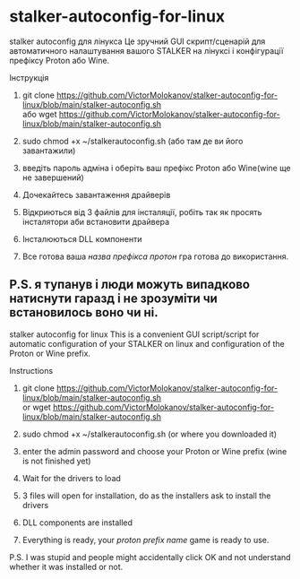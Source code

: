 # stalker-autoconfig-for-linux
stalker autoconfig для лінукса
Це зручний GUI скрипт/сценарій для автоматичного налаштування вашого STALKER на лінуксі і конфігурації префіксу Proton або Wine.
  
Інструкція
1. git clone https://github.com/VictorMolokanov/stalker-autoconfig-for-linux/blob/main/stalker-autoconfig.sh  
   або wget https://github.com/VictorMolokanov/stalker-autoconfig-for-linux/blob/main/stalker-autoconfig.sh  

2. sudo chmod +x ~/stalkerautoconfig.sh (або там де ви його завантажили)  
3. введіть пароль адміна і оберіть ваш префікс Proton або Wine(wine ще не завершений)
4. Дочекайтесь завантаження драйверів
5. Відкриються від 3 файлів для інсталяції, робіть так як просять інсталятори аби встановити драйвера
6. Інсталюються DLL компоненти
7. Все готова ваша *назва префікса протон* гра готова до використання.

P.S. я тупанув і люди можуть випадково натиснути гаразд і не зрозуміти чи встановилось воно чи ні.
------------------------------------------------------------------------------------------------------
stalker autoconfig for linux
This is a convenient GUI script/script for automatic configuration of your STALKER on linux and configuration of the Proton or Wine prefix.  
  
Instructions  
1. git clone https://github.com/VictorMolokanov/stalker-autoconfig-for-linux/blob/main/stalker-autoconfig.sh  
or wget https://github.com/VictorMolokanov/stalker-autoconfig-for-linux/blob/main/stalker-autoconfig.sh  

2. sudo chmod +x ~/stalkerautoconfig.sh (or where you downloaded it)  
3. enter the admin password and choose your Proton or Wine prefix (wine is not finished yet)  
4. Wait for the drivers to load  
5. 3 files will open for installation, do as the installers ask to install the drivers  
6. DLL components are installed  
7. Everything is ready, your *proton prefix name* game is ready to use.  
  
P.S. I was stupid and people might accidentally click OK and not understand whether it was installed or not.  

